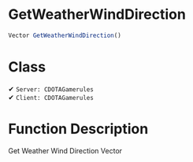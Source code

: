 # GetWeatherWindDirection
```js	
Vector GetWeatherWindDirection()
```
# Class
✔ `Server: CDOTAGamerules`  
✔ `Client: CDOTAGamerules`  

# Function Description
Get Weather Wind Direction Vector
